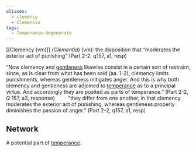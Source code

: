 ```yaml
---
aliases:
  - clemency
  - Clementia
tags:
  - Temperance-degenerate
---
```

[[Clemency (vm)]] (*Clementia*) (vm): the disposition that “moderates the exterior act of punishing” (Part 2-2, q157, a1, resp)

 “Now clemency and [gentleness](obsidian://open?vault=Obsidian&file=VGBF%20Network%2FFruits%2FMeekness%20(vd)%20(b)%20(f)) likewise consist in a certain sort of restraint, since, as is clear from what has been said (aa. 1-2), clemency limits punishments, whereas gentleness mitigates anger. And this is why both clemency and gentleness are adjoined to [temperance](obsidian://open?vault=Obsidian&file=VGBF%20Network%2FCardinal%20Virtues%2FTemperance%20(v)) as to a principal virtue. And accordingly they are posited as parts of temperance.” (Part 2-2, Q 157, a3, response)
$\qquad$”they differ from one another, in that clemency moderates the exterior act of punishing, whereas gentleness properly diminishes the passion of anger.” (Part 2-2, q157, a1, resp)

## Network
A potential part of [temperance](obsidian://open?vault=Obsidian&file=VGBF%20Network%2FCardinal%20Virtues%2FTemperance%20(vm)).